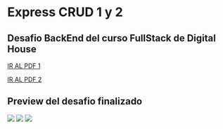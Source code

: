 # Express CRUD 1 y 2
## Desafio BackEnd del curso FullStack de Digital House

<a href="https://github.com/XmauricioX/EXPRESS_CRUD_1/DESAFIO/M05C04 - Ejercitación CRUD Episodio I.pdf" >IR AL PDF 1<a>

<a href="">IR AL PDF 2<a>

## Preview del desafio finalizado

<img src="https://github.com/XmauricioX/EXPRESS_CRUD_1/public/images/preview1.PNG">
<img src="https://github.com/XmauricioX/EXPRESS_CRUD_1/public/images/preview2.PNG">
<img src="https://github.com/XmauricioX/EXPRESS_CRUD_1/public/images/preview3.PNG">